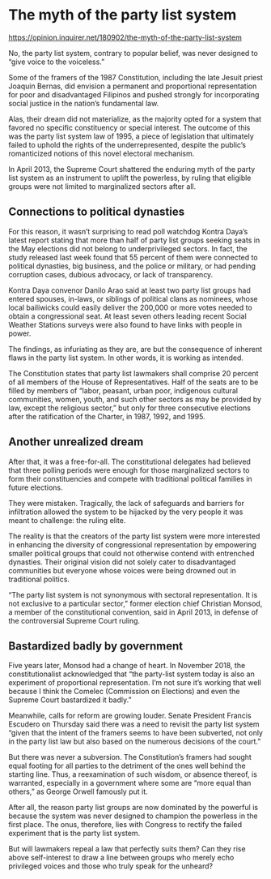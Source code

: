 # The myth of the party list system

https://opinion.inquirer.net/180902/the-myth-of-the-party-list-system



No, the party list system, contrary to popular belief, was never designed to “give voice to the voiceless.”

Some of the framers of the 1987 Constitution, including the late Jesuit priest Joaquin Bernas, did envision a permanent and proportional representation for poor and disadvantaged Filipinos and pushed strongly for incorporating social justice in the nation’s fundamental law.

Alas, their dream did not materialize, as the majority opted for a system that favored no specific constituency or special interest. The outcome of this was the party list system law of 1995, a piece of legislation that ultimately failed to uphold the rights of the underrepresented, despite the public’s romanticized notions of this novel electoral mechanism.

In April 2013, the Supreme Court shattered the enduring myth of the party list system as an instrument to uplift the powerless, by ruling that eligible groups were not limited to marginalized sectors after all.



##  Connections to political dynasties



For this reason, it wasn’t surprising to read poll watchdog Kontra Daya’s latest report stating that more than half of party list groups seeking seats in the May elections did not belong to underprivileged sectors. In fact, the study released last week found that 55 percent of them were connected to political dynasties, big business, and the police or military, or had pending corruption cases, dubious advocacy, or lack of transparency.

Kontra Daya convenor Danilo Arao said at least two party list groups had entered spouses, in-laws, or siblings of political clans as nominees, whose local bailiwicks could easily deliver the 200,000 or more votes needed to obtain a congressional seat. At least seven others leading recent Social Weather Stations surveys were also found to have links with people in power.

The findings, as infuriating as they are, are but the consequence of inherent flaws in the party list system. In other words, it is working as intended.

The Constitution states that party list lawmakers shall comprise 20 percent of all members of the House of Representatives. Half of the seats are to be filled by members of “labor, peasant, urban poor, indigenous cultural communities, women, youth, and such other sectors as may be provided by law, except the religious sector,” but only for three consecutive elections after the ratification of the Charter, in 1987, 1992, and 1995.



##  Another unrealized dream



After that, it was a free-for-all. The constitutional delegates had believed that three polling periods were enough for those marginalized sectors to form their constituencies and compete with traditional political families in future elections.

They were mistaken. Tragically, the lack of safeguards and barriers for infiltration allowed the system to be hijacked by the very people it was meant to challenge: the ruling elite.

The reality is that the creators of the party list system were more interested in enhancing the diversity of congressional representation by empowering smaller political groups that could not otherwise contend with entrenched dynasties. Their original vision did not solely cater to disadvantaged communities but everyone whose voices were being drowned out in traditional politics.

“The party list system is not synonymous with sectoral representation. It is not exclusive to a particular sector,” former election chief Christian Monsod, a member of the constitutional convention, said in April 2013, in defense of the controversial Supreme Court ruling.



##  Bastardized badly by government



Five years later, Monsod had a change of heart. In November 2018, the constitutionalist acknowledged that “the party-list system today is also an experiment of proportional representation. I’m not sure it’s working that well because I think the Comelec (Commission on Elections) and even the Supreme Court bastardized it badly.”

Meanwhile, calls for reform are growing louder. Senate President Francis Escudero on Thursday said there was a need to revisit the party list system “given that the intent of the framers seems to have been subverted, not only in the party list law but also based on the numerous decisions of the court.”

But there was never a subversion. The Constitution’s framers had sought equal footing for all parties to the detriment of the ones well behind the starting line. Thus, a reexamination of such wisdom, or absence thereof, is warranted, especially in a government where some are “more equal than others,” as George Orwell famously put it.

After all, the reason party list groups are now dominated by the powerful is because the system was never designed to champion the powerless in the first place. The onus, therefore, lies with Congress to rectify the failed experiment that is the party list system.

But will lawmakers repeal a law that perfectly suits them? Can they rise above self-interest to draw a line between groups who merely echo privileged voices and those who truly speak for the unheard?